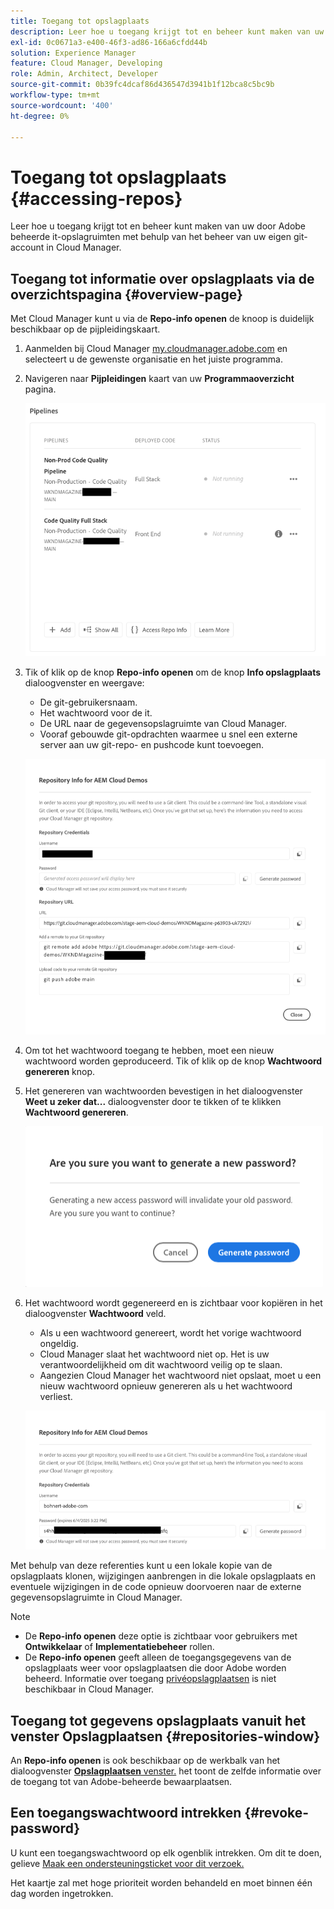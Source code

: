 ```yaml
---
title: Toegang tot opslagplaats
description: Leer hoe u toegang krijgt tot en beheer kunt maken van uw door Adobe beheerde it-opslagruimten met behulp van het beheer van uw eigen git-account in Cloud Manager.
exl-id: 0c0671a3-e400-46f3-ad86-166a6cfdd44b
solution: Experience Manager
feature: Cloud Manager, Developing
role: Admin, Architect, Developer
source-git-commit: 0b39fc4dcaf86d436547d3941b1f12bca8c5bc9b
workflow-type: tm+mt
source-wordcount: '400'
ht-degree: 0%

---
```



# Toegang tot opslagplaats {#accessing-repos}

Leer hoe u toegang krijgt tot en beheer kunt maken van uw door Adobe beheerde it-opslagruimten met behulp van het beheer van uw eigen git-account in Cloud Manager.

## Toegang tot informatie over opslagplaats via de overzichtspagina {#overview-page}

Met Cloud Manager kunt u via de **Repo-info openen** de knoop is duidelijk beschikbaar op de pijpleidingskaart.

1. Aanmelden bij Cloud Manager [my.cloudmanager.adobe.com](https://my.cloudmanager.adobe.com/) en selecteert u de gewenste organisatie en het juiste programma.

1. Navigeren naar **Pijpleidingen** kaart van uw **Programmaoverzicht** pagina.

   ![De knop Repo-info openen op de milieucokaart](assets/pipelines-card.png)

1. Tik of klik op de knop **Repo-info openen** om de knop **Info opslagplaats** dialoogvenster en weergave:

   * De git-gebruikersnaam.
   * Het wachtwoord voor de it.
   * De URL naar de gegevensopslagruimte van Cloud Manager.
   * Vooraf gebouwde git-opdrachten waarmee u snel een externe server aan uw git-repo- en pushcode kunt toevoegen.

   ![Venster Info opslagplaats](assets/repository-info.png)

1. Om tot het wachtwoord toegang te hebben, moet een nieuw wachtwoord worden geproduceerd. Tik of klik op de knop **Wachtwoord genereren** knop.

1. Het genereren van wachtwoorden bevestigen in het dialoogvenster **Weet u zeker dat...** dialoogvenster door te tikken of te klikken **Wachtwoord genereren**.

   ![Het genereren van wachtwoorden bevestigen](assets/confirm-password-generation.png)

1. Het wachtwoord wordt gegenereerd en is zichtbaar voor kopiëren in het dialoogvenster **Wachtwoord** veld.

   * Als u een wachtwoord genereert, wordt het vorige wachtwoord ongeldig.
   * Cloud Manager slaat het wachtwoord niet op. Het is uw verantwoordelijkheid om dit wachtwoord veilig op te slaan.
   * Aangezien Cloud Manager het wachtwoord niet opslaat, moet u een nieuw wachtwoord opnieuw genereren als u het wachtwoord verliest.

   ![Voorbeeld van een gegenereerd wachtwoord](assets/generated-password.png)

Met behulp van deze referenties kunt u een lokale kopie van de opslagplaats klonen, wijzigingen aanbrengen in die lokale opslagplaats en eventuele wijzigingen in de code opnieuw doorvoeren naar de externe gegevensopslagruimte in Cloud Manager.

>[!NOTE]
>
>* De **Repo-info openen** deze optie is zichtbaar voor gebruikers met **Ontwikkelaar** of **Implementatiebeheer** rollen.
>* De **Repo-info openen** geeft alleen de toegangsgegevens van de opslagplaats weer voor opslagplaatsen die door Adobe worden beheerd. Informatie over toegang [privéopslagplaatsen](private-repositories.md) is niet beschikbaar in Cloud Manager.

## Toegang tot gegevens opslagplaats vanuit het venster Opslagplaatsen {#repositories-window}

An **Repo-info openen** is ook beschikbaar op de werkbalk van het dialoogvenster [**Opslagplaatsen** venster.](managing-repositories.md) het toont de zelfde informatie over de toegang tot van Adobe-beheerde bewaarplaatsen.

## Een toegangswachtwoord intrekken {#revoke-password}

U kunt een toegangswachtwoord op elk ogenblik intrekken. Om dit te doen, gelieve [Maak een ondersteuningsticket voor dit verzoek.](https://experienceleague.adobe.com/?support-solution=Experience+Manager&amp;support-tab=home#support)

Het kaartje zal met hoge prioriteit worden behandeld en moet binnen één dag worden ingetrokken.
